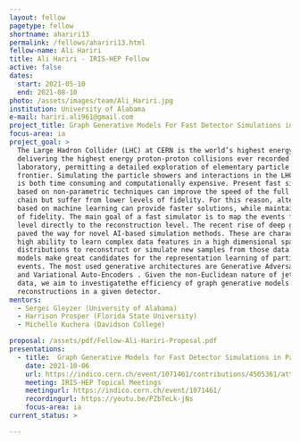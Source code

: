 ```yaml
---
layout: fellow
pagetype: fellow
shortname: ahariri13
permalink: /fellows/ahariri13.html
fellow-name: Ali Hariri
title: Ali Hariri - IRIS-HEP Fellow
active: false
dates:
  start: 2021-05-10
  end: 2021-08-10
photo: /assets/images/team/Ali_Hariri.jpg
institution: University of Alabama
e-mail: hariri.ali961@gmail.com
project_title: Graph Generative Models For Fast Detector Simulations in Particle Physics
focus-area: ia
project_goal: >
  The Large Hadron Collider (LHC) at CERN is the world’s highest energy particle accelerator,
  delivering the highest energy proton-proton collisions ever recorded in the
  laboratory, permitting a detailed exploration of elementary particle physics at the energy
  frontier. Simulating the particle showers and interactions in the LHC detectors
  is both time consuming and computationally expensive. Present fast simulation approaches
  based on non-parametric techniques can improve the speed of the full simulation
  chain but suffer from lower levels of fidelity. For this reason, alternative methods
  based on machine learning can provide faster solutions, while maintaining a high level
  of fidelity. The main goal of a fast simulator is to map the events from the generation
  level directly to the reconstruction level. The recent rise of deep generative models
  paved the way for novel AI-based simulation methods. These are characterized by a
  high ability to learn complex data features in a high dimensional space as probability
  distributions to reconstruct or simulate new samples from those data. Hence, generative
  models make great candidates for the representation learning of particle collision
  events. The most used generative architectures are Generative Adversarial Networks
  and Variational Auto-Encoders . Given the non-Euclidean nature of jet events
  data, we aim to investigatethe efficiency of graph generative models in simulating event
  reconstructions in a given detector.
mentors:
  - Sergei Gleyzer (University of Alabama)
  - Harrison Prosper (Florida State University)
  - Michelle Kuchera (Davidson College)

proposal: /assets/pdf/Fellow-Ali-Hariri-Proposal.pdf
presentations:
  - title:  Graph Generative Models for Fast Detector Simulations in Particle Physics
    date: 2021-10-06
    url: https://indico.cern.ch/event/1071461/contributions/4505361/attachments/2323601/3957274/Graph%20Generative%20Models%20For%20Fast%20Detector%20Simulations%20in%20Particle%20Physics_%20Ali%20Hariri.pdf
    meeting: IRIS-HEP Topical Meetings
    meetingurl: https://indico.cern.ch/event/1071461/
    recordingurl: https://youtu.be/PZbTeLk-jNs
    focus-area: ia
current_status: >

---
```

